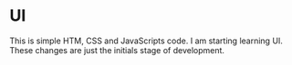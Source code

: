 # UI
This is simple HTM, CSS and JavaScripts code. I am starting learning UI. These changes are just the initials stage of development.
